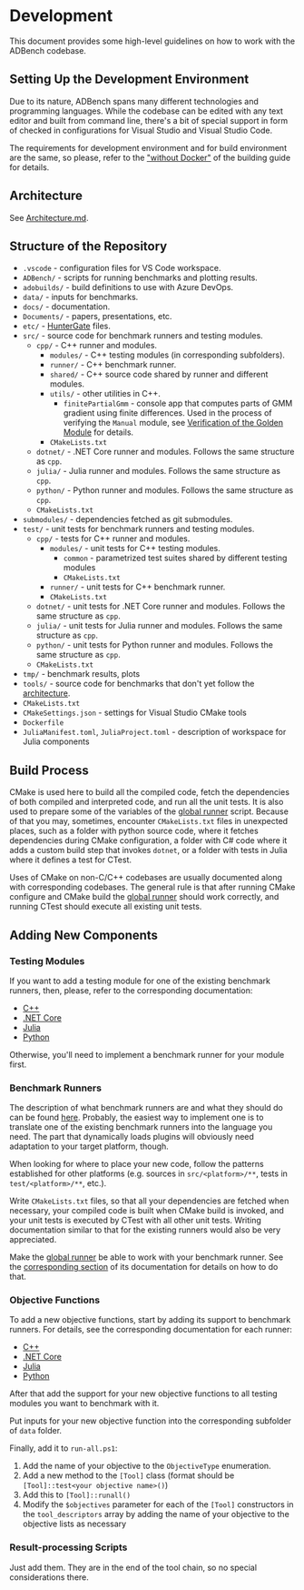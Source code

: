 # Development

This document provides some high-level guidelines on how to work with the ADBench codebase.

## Setting Up the Development Environment

Due to its nature, ADBench spans many different technologies and programming languages. While the codebase can be edited with any text editor and built from command line, there's a bit of special support in form of checked in configurations for Visual Studio and Visual Studio Code.

The requirements for development environment and for build environment are the same, so please, refer to the ["without Docker"](./BuildAndTest.md#without-docker) of the building guide for details.

## Architecture

See [Architecture.md](./Architecture.md).

## Structure of the Repository

- `.vscode` - configuration files for VS Code workspace.
- `ADBench/` - scripts for running benchmarks and plotting results.
- `adobuilds/` - build definitions to use with Azure DevOps.
- `data/` - inputs for benchmarks.
- `docs/` - documentation.
- `Documents/` - papers, presentations, etc.
- `etc/` - [HunterGate](https://github.com/ruslo/hunter) files.
- `src/` - source code for benchmark runners and testing modules.
    - `cpp/` - C++ runner and modules.
        - `modules/` - C++ testing modules (in corresponding subfolders).
        - `runner/` - C++ benchmark runner.
        - `shared/` - C++ source code shared by runner and different modules.
        - `utils/` - other utilities in C++.
            - `finitePartialGmm` - console app that computes parts of GMM gradient using finite differences. Used in the process of verifying the `Manual` module, see [Verification of the Golden Module](./JacobianCheck.md#verification-of-the-golden-module) for details.
        - `CMakeLists.txt`
    - `dotnet/` - .NET Core runner and modules. Follows the same structure as `cpp`.
    - `julia/` - Julia runner and modules. Follows the same structure as `cpp`.
    - `python/` - Python runner and modules. Follows the same structure as `cpp`.
    - `CMakeLists.txt`
- `submodules/` - dependencies fetched as git submodules.
- `test/` - unit tests for benchmark runners and testing modules.
    - `cpp/` - tests for C++ runner and modules.
        - `modules/` - unit tests for C++ testing modules.
            - `common` - parametrized test suites shared by different testing modules
            - `CMakeLists.txt`
        - `runner/` - unit tests for C++ benchmark runner.
        - `CMakeLists.txt`
    - `dotnet/` - unit tests for .NET Core runner and modules. Follows the same structure as `cpp`.
    - `julia/` - unit tests for Julia runner and modules. Follows the same structure as `cpp`.
    - `python/` - unit tests for Python runner and modules. Follows the same structure as `cpp`.
    - `CMakeLists.txt`
- `tmp/` - benchmark results, plots
- `tools/` - source code for benchmarks that don't yet follow the [architecture](./Architecture.md).
- `CMakeLists.txt`
- `CMakeSettings.json` - settings for Visual Studio CMake tools
- `Dockerfile`
- `JuliaManifest.toml`, `JuliaProject.toml` - description of workspace for Julia components

## Build Process

CMake is used here to build all the compiled code, fetch the dependencies of both compiled and interpreted code, and run all the unit tests. It is also used to prepare some of the variables of the [global runner](./GlobalRunner.md) script. Because of that you may, sometimes, encounter `CMakeLists.txt` files in unexpected places, such as a folder with python source code, where it fetches dependencies during CMake configuration, a folder with C# code where it adds a custom build step that invokes `dotnet`, or a folder with tests in Julia where it defines a test for CTest.

Uses of CMake on non-C/C++ codebases are usually documented along with corresponding codebases. The general rule is that after running CMake configure and CMake build the [global runner](./GlobalRunner.md) should work correctly, and running CTest should execute all existing unit tests.

## Adding New Components

### Testing Modules

If you want to add a testing module for one of the existing benchmark runners, then, please, refer to the corresponding documentation:

- [C++](cpp/Modules.md)
- [.NET Core](dotnet/Modules.md)
- [Julia](julia/Modules.md)
- [Python](python/Modules.md)

Otherwise, you'll need to implement a benchmark runner for your module first.

### Benchmark Runners

The description of what benchmark runners are and what they should do can be found [here](./Architecture.md#benchmark-runners). Probably, the easiest way to implement one is to translate one of the existing benchmark runners into the language you need. The part that dynamically loads plugins will obviously need adaptation to your target platform, though.

When looking for where to place your new code, follow the patterns established for other platforms (e.g. sources in `src/<platform>/**`, tests in `test/<platform>/**`, etc.).

Write `CMakeLists.txt` files, so that all your dependencies are fetched when necessary, your compiled code is built when CMake build is invoked, and your unit tests is executed by CTest with all other unit tests. Writing documentation similar to that for the existing runners would also be very appreciated.

Make the [global runner](./GlobalRunner.md) be able to work with your benchmark runner. See the [corresponding section](./GlobalRunner.md#interfacing-with-benchmark-runners) of its documentation for details on how to do that.

### Objective Functions

To add a new objective functions, start by adding its support to benchmark runners. For details, see the corresponding documentation for each runner:
- [C++](cpp/Runner.md#adding-new-objective-types)
- [.NET Core](dotnet/Runner.md#adding-new-objective-types)
- [Julia](julia/Runner.md#adding-new-objective-types)
- [Python](python/Runner.md#adding-new-objective-types)

After that add the support for your new objective functions to all testing modules you want to benchmark with it.

Put inputs for your new objective function into the corresponding subfolder of `data` folder.

Finally, add it to `run-all.ps1`:
1. Add the name of your objective to the `ObjectiveType` enumeration.
1. Add a new method to the `[Tool]` class (format should be `[Tool]::test<your objective name>()`)
1. Add this to `[Tool]::runall()`
1. Modify the `$objectives` parameter for each of the `[Tool]` constructors in the `tool_descriptors` array by adding the name of your objective to the objective lists as necessary

### Result-processing Scripts

Just add them. They are in the end of the tool chain, so no special considerations there.